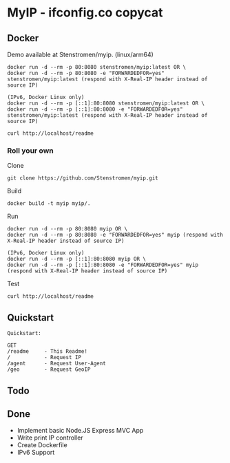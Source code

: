 # MyIP - ifconfig.co copycat

## Docker

Demo available at Stenstromen/myip. (linux/arm64)

```
docker run -d --rm -p 80:8080 stenstromen/myip:latest OR \
docker run -d --rm -p 80:8080 -e "FORWARDEDFOR=yes" stenstromen/myip:latest (respond with X-Real-IP header instead of source IP)

(IPv6, Docker Linux only)
docker run -d --rm -p [::1]:80:8080 stenstromen/myip:latest OR \
docker run -d --rm -p [::1]:80:8080 -e "FORWARDEDFOR=yes" stenstromen/myip:latest (respond with X-Real-IP header instead of source IP)

curl http://localhost/readme
```

### Roll your own

Clone
```
git clone https://github.com/Stenstromen/myip.git
```

Build
```
docker build -t myip myip/.
```

Run
```
docker run -d --rm -p 80:8080 myip OR \
docker run -d --rm -p 80:8080 -e "FORWARDEDFOR=yes" myip (respond with X-Real-IP header instead of source IP)

(IPv6, Docker Linux only)
docker run -d --rm -p [::1]:80:8080 myip OR \
docker run -d --rm -p [::1]:80:8080 -e "FORWARDEDFOR=yes" myip (respond with X-Real-IP header instead of source IP)
```

Test
```
curl http://localhost/readme
```

## Quickstart
```
Quickstart:

GET
/readme     - This Readme!
/           - Request IP
/agent      - Request User-Agent
/geo        - Request GeoIP
```

## Todo

## Done
* Implement basic Node.JS Express MVC App
* Write print IP controller
* Create Dockerfile
* IPv6 Support
